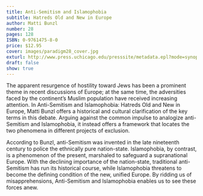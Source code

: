 ```yaml
---
title: Anti-Semitism and Islamophobia
subtitle: Hatreds Old and New in Europe
author: Matti Bunzl
number: 28
pages: 128
ISBN: 0-9761475-8-0
price: $12.95
cover: images/paradigm28_cover.jpg
exturl: http://www.press.uchicago.edu/presssite/metadata.epl?mode=synopsis&bookkey=229371
draft: false
show: true
---
```

The apparent resurgence of hostility toward Jews has been a prominent theme in recent discussions of Europe; at the same time, the adversities faced by the continent’s Muslim population have received increasing attention. In Anti-Semitism and Islamophobia: Hatreds Old and New in Europe, Matti Bunzl offers a historical and cultural clarification of the key terms in this debate. Arguing against the common impulse to analogize anti-Semitism and Islamophobia, it instead offers a framework that locates the two phenomena in different projects of exclusion. 

According to Bunzl, anti-Semitism was invented in the late nineteenth century to police the ethnically pure nation-state. Islamophobia, by contrast, is a phenomenon of the present, marshaled to safeguard a supranational Europe. With the declining importance of the nation-state, traditional anti-Semitism has run its historical course, while Islamophobia threatens to become the defining condition of the new, unified Europe. By ridding us of misapprehensions, Anti-Semitism and Islamophobia enables us to see these forces anew.